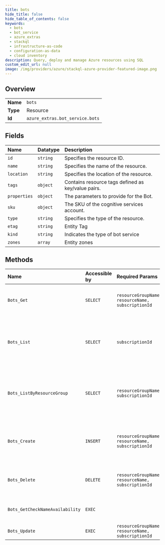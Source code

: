 ```yaml
---
title: bots
hide_title: false
hide_table_of_contents: false
keywords:
  - bots
  - bot_service
  - azure_extras    
  - stackql
  - infrastructure-as-code
  - configuration-as-data
  - cloud inventory
description: Query, deploy and manage Azure resources using SQL
custom_edit_url: null
image: /img/providers/azure/stackql-azure-provider-featured-image.png
---
```

  
    

## Overview
<table><tbody>
<tr><td><b>Name</b></td><td><code>bots</code></td></tr>
<tr><td><b>Type</b></td><td>Resource</td></tr>
<tr><td><b>Id</b></td><td><code>azure_extras.bot_service.bots</code></td></tr>
</tbody></table>

## Fields
| Name | Datatype | Description |
|:-----|:---------|:------------|
| `id` | `string` | Specifies the resource ID. |
| `name` | `string` | Specifies the name of the resource. |
| `location` | `string` | Specifies the location of the resource. |
| `tags` | `object` | Contains resource tags defined as key/value pairs. |
| `properties` | `object` | The parameters to provide for the Bot. |
| `sku` | `object` | The SKU of the cognitive services account. |
| `type` | `string` | Specifies the type of the resource. |
| `etag` | `string` | Entity Tag |
| `kind` | `string` | Indicates the type of bot service |
| `zones` | `array` | Entity zones |
## Methods
| Name | Accessible by | Required Params | Description |
|:-----|:--------------|:----------------|:------------|
| `Bots_Get` | `SELECT` | `resourceGroupName, resourceName, subscriptionId` | Returns a BotService specified by the parameters. |
| `Bots_List` | `SELECT` | `subscriptionId` | Returns all the resources of a particular type belonging to a subscription. |
| `Bots_ListByResourceGroup` | `SELECT` | `resourceGroupName, subscriptionId` | Returns all the resources of a particular type belonging to a resource group |
| `Bots_Create` | `INSERT` | `resourceGroupName, resourceName, subscriptionId` | Creates a Bot Service. Bot Service is a resource group wide resource type. |
| `Bots_Delete` | `DELETE` | `resourceGroupName, resourceName, subscriptionId` | Deletes a Bot Service from the resource group.  |
| `Bots_GetCheckNameAvailability` | `EXEC` |  | Check whether a bot name is available. |
| `Bots_Update` | `EXEC` | `resourceGroupName, resourceName, subscriptionId` | Updates a Bot Service |
